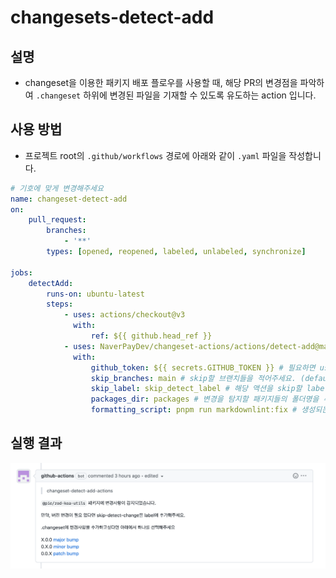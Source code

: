 # changesets-detect-add

## 설명

- changeset을 이용한 패키지 배포 플로우를 사용할 때, 해당 PR의 변경점을 파악하여 `.changeset` 하위에 변경된 파일을 기재할 수 있도록 유도하는 action 입니다.

## 사용 방법

- 프로젝트 root의 `.github/workflows` 경로에 아래와 같이 `.yaml` 파일을 작성합니다.

```yaml
# 기호에 맞게 변경해주세요
name: changeset-detect-add
on:
    pull_request:
        branches:
            - '**'
        types: [opened, reopened, labeled, unlabeled, synchronize]

jobs:
    detectAdd:
        runs-on: ubuntu-latest
        steps:
            - uses: actions/checkout@v3
              with:
                  ref: ${{ github.head_ref }}
            - uses: NaverPayDev/changeset-actions/actions/detect-add@main
              with:
                  github_token: ${{ secrets.GITHUB_TOKEN }} # 필요하면 user의 PAT을 넣어주세요.
                  skip_branches: main # skip할 브랜치들을 적어주세요. (default : master,main,develop) 
                  skip_label: skip_detect_label # 해당 액션을 skip할 label의 이름을 적어주세요. (default: skip-detect-change) 
                  packages_dir: packages # 변경을 탐지할 패키지들의 폴더명을 추가해주세요. (default: packages,share) 
                  formatting_script: pnpm run markdownlint:fix # 생성되는 md 파일의 formatting이 필요하다면 추가해주세요
```

## 실행 결과

![example](./src/assets/example.png)

